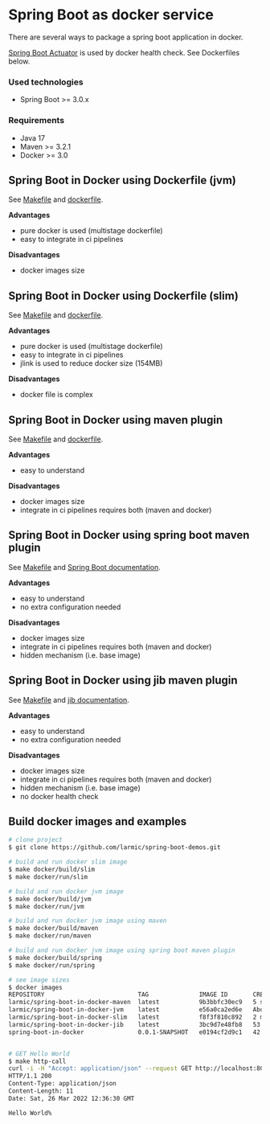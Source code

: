 # Spring Boot as docker service

There are several ways to package a spring boot application in docker.

[Spring Boot Actuator](https://docs.spring.io/spring-boot/docs/current/reference/html/actuator.html) is used by 
docker health check. See Dockerfiles below.

### Used technologies

* Spring Boot >= 3.0.x

### Requirements

* Java 17
* Maven >= 3.2.1
* Docker >= 3.0

## Spring Boot in Docker using Dockerfile (jvm)

See [Makefile](Makefile) and [dockerfile](src/main/docker/Dockerfile-jvm).

__Advantages__
* pure docker is used (multistage dockerfile)
* easy to integrate in ci pipelines

__Disadvantages__
* docker images size

## Spring Boot in Docker using Dockerfile (slim)

See [Makefile](Makefile) and [dockerfile](src/main/docker/Dockerfile-slim).

__Advantages__
* pure docker is used (multistage dockerfile)
* easy to integrate in ci pipelines
* jlink is used to reduce docker size (154MB)

__Disadvantages__
* docker file is complex

## Spring Boot in Docker using maven plugin

See [Makefile](Makefile) and [dockerfile](src/main/docker/Dockerfile-maven).

__Advantages__
* easy to understand

__Disadvantages__
* docker images size
* integrate in ci pipelines requires both (maven and docker)

## Spring Boot in Docker using spring boot maven plugin

See [Makefile](Makefile) and [Spring Boot documentation](https://spring.io/blog/2021/01/04/ymnnalft-easy-docker-image-creation-with-the-spring-boot-maven-plugin-and-buildpacks).

__Advantages__
* easy to understand
* no extra configuration needed

__Disadvantages__
* docker images size
* integrate in ci pipelines requires both (maven and docker)
* hidden mechanism (i.e. base image)

## Spring Boot in Docker using jib maven plugin

See [Makefile](Makefile) and [jib documentation](https://github.com/GoogleContainerTools/jib).

__Advantages__
* easy to understand
* no extra configuration needed

__Disadvantages__
* docker images size
* integrate in ci pipelines requires both (maven and docker)
* hidden mechanism (i.e. base image)
* no docker health check 

## Build docker images and examples

```sh
# clone project
$ git clone https://github.com/larmic/spring-boot-demos.git

# build and run docker slim image
$ make docker/build/slim
$ make docker/run/slim

# build and run docker jvm image
$ make docker/build/jvm
$ make docker/run/jvm

# build and run docker jvm image using maven
$ make docker/build/maven
$ make docker/run/maven

# build and run docker jvm image using spring boot maven plugin
$ make docker/build/spring
$ make docker/run/spring

# see image sizes
$ docker images
REPOSITORY                          TAG              IMAGE ID       CREATED              SIZE
larmic/spring-boot-in-docker-maven  latest           9b3bbfc30ec9   5 seconds ago        477MB
larmic/spring-boot-in-docker-jvm    latest           e56a0ca2ed6e   About a minute ago   477MB
larmic/spring-boot-in-docker-slim   latest           f8f3f810c892   2 minutes ago        154MB
larmic/spring-boot-in-docker-jib    latest           3bc9d7e48fb8   53 years ago         287MB
spring-boot-in-docker               0.0.1-SNAPSHOT   e0194cf2d9c1   42 years ago         290MB


# GET Hello World
$ make http-call
curl -i -H "Accept: application/json" --request GET http://localhost:8080/
HTTP/1.1 200 
Content-Type: application/json
Content-Length: 11
Date: Sat, 26 Mar 2022 12:36:30 GMT

Hello World%   
```

